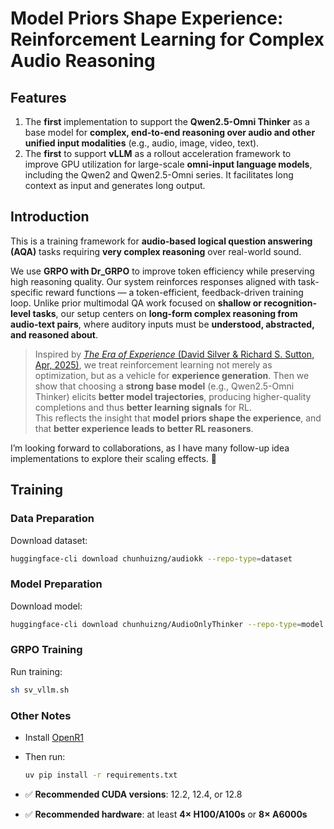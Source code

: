 # Model Priors Shape Experience: Reinforcement Learning for Complex Audio Reasoning


## Features

1. The **first** implementation to support the **Qwen2.5-Omni Thinker** as a base model for **complex, end-to-end reasoning over audio and other unified input modalities** (e.g., audio, image, video, text).  
2. The **first** to support **vLLM** as a rollout acceleration framework to improve GPU utilization for large-scale **omni-input language models**, including the Qwen2 and Qwen2.5-Omni series. It facilitates long context as input and generates long output.

## Introduction

This is a training framework for **audio-based logical question answering (AQA)** tasks requiring **very complex reasoning** over real-world sound.

We use **GRPO with Dr_GRPO** to improve token efficiency while preserving high reasoning quality. Our system reinforces responses aligned with task-specific reward functions — a token-efficient, feedback-driven training loop. Unlike prior multimodal QA work focused on **shallow or recognition-level tasks**, our setup centers on **long-form complex reasoning from audio-text pairs**, where auditory inputs must be **understood, abstracted, and reasoned about**.

> Inspired by [*The Era of Experience* (David Silver & Richard S. Sutton, Apr, 2025)](https://storage.googleapis.com/deepmind-media/Era-of-Experience%20/The%20Era%20of%20Experience%20Paper.pdf), we treat reinforcement learning not merely as optimization, but as a vehicle for **experience generation**.
> Then we show that choosing a **strong base model** (e.g., Qwen2.5-Omni Thinker) elicits **better model trajectories**, producing higher-quality completions and thus **better learning signals** for RL.  
> This reflects the insight that **model priors shape the experience**, and that **better experience leads to better RL reasoners**.

I’m looking forward to collaborations, as I have many follow-up idea implementations to explore their scaling effects. 🙂

## Training

### Data Preparation

Download dataset:

```bash
huggingface-cli download chunhuizng/audiokk --repo-type=dataset
```

### Model Preparation

Download model:

```bash
huggingface-cli download chunhuizng/AudioOnlyThinker --repo-type=model
```

### GRPO Training

Run training:

```bash
sh sv_vllm.sh
```

### Other Notes

- Install [OpenR1](https://github.com/huggingface/open-r1)
- Then run:
  
  ```bash
  uv pip install -r requirements.txt
  ```

- ✅ **Recommended CUDA versions**: 12.2, 12.4, or 12.8  
- ✅ **Recommended hardware**: at least **4× H100/A100s** or **8× A6000s**
